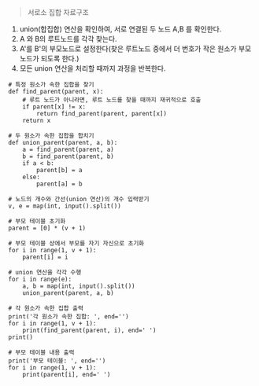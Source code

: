 
> 서로소 집합 자료구조

1. union(합집합) 연산을 확인하여, 서로 연결된 두 노드 A,B 를 확인한다.
2. A 와 B의 루트노드를 각각 찾는다.
3. A'를 B'의 부모노드로 설정한다(찾은 루트노드 중에서 더 번호가 작은 원소가 부모 노드가 되도록 한다.)
4. 모든 union 연산을 처리할 때까지 과정을 반복한다.

```
# 특정 원소가 속한 집합을 찾기
def find_parent(parent, x):
    # 루트 노드가 아니라면, 루트 노드를 찾을 때까지 재귀적으로 호출
    if parent[x] != x:
        return find_parent(parent, parent[x])
    return x

# 두 원소가 속한 집합을 합치기
def union_parent(parent, a, b):
    a = find_parent(parent, a)
    b = find_parent(parent, b)
    if a < b:
        parent[b] = a
    else:
        parent[a] = b

# 노드의 개수와 간선(union 연산)의 개수 입력받기
v, e = map(int, input().split())

# 부모 테이블 초기화
parent = [0] * (v + 1)

# 부모 테이블 상에서 부모를 자기 자신으로 초기화
for i in range(1, v + 1):
    parent[i] = i

# union 연산을 각각 수행
for i in range(e):
    a, b = map(int, input().split())
    union_parent(parent, a, b)

# 각 원소가 속한 집합 출력
print('각 원소가 속한 집합: ', end='')
for i in range(1, v + 1):
    print(find_parent(parent, i), end=' ')
print()

# 부모 테이블 내용 출력
print('부모 테이블: ', end='')
for i in range(1, v + 1):
    print(parent[i], end=' ')
```
